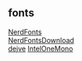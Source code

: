 #

## fonts
[NerdFonts](https://www.nerdfonts.com/#home)  
[NerdFontsDownload](https://www.nerdfonts.com/font-downloads)  
[dejve](https://www.programmingfonts.org/#dejavu)
[IntelOneMono](https://github.com/intel/intel-one-mono/releases)

